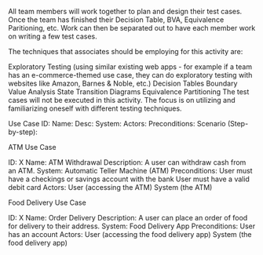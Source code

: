 All team members will work together to plan and design their test cases.
Once the team has finished their Decision Table, BVA, Equivalence Paritioning, etc.
Work can then be separated out to have each member work on writing a few test cases.

The techniques that associates should be employing for this activity are:
 
Exploratory Testing (using similar existing web apps - for example if a team has an e-commerce-themed use case, they can do exploratory testing with websites like Amazon, Barnes & Noble, etc.)
Decision Tables
Boundary Value Analysis
State Transition Diagrams
Equivalence Partitioning
The test cases will not be executed in this activity. The focus is on utilizing and familiarizing oneself with different testing techniques.

Use Case
ID:
Name:
Desc:
System:
Actors:
Preconditions:
Scenario (Step-by-step):


ATM Use Case
 
ID: X
Name: ATM Withdrawal
Description: A user can withdraw cash from an ATM.
System: Automatic Teller Machine (ATM)
Preconditions:
User must have a checkings or savings account with the bank
User must have a valid debit card
Actors:
User (accessing the ATM)
System (the ATM)
 
Food Delivery Use Case
 
ID: X
Name: Order Delivery
Description: A user can place an order of food for delivery to their address.
System: Food Delivery App
Preconditions:
User has an account
Actors:
User (accessing the food delivery app)
System (the food delivery app)